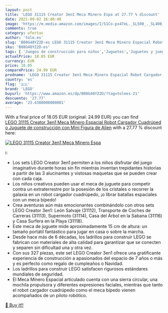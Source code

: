 ```yaml
---
layout: post
title: 'LEGO 31115 Creator 3en1 Meca Minero Espa at 27.77 % discount'
date: 2021-09-02 16:40:40
image: 'https://m.media-amazon.com/images/I/51Co-px47eL._SL500_._SL400_.jpg'
comments: true
category: ofertas
author: 'tole.es'
slug: 'B08G48YZ2D-es LEGO 31115 Creator 3en1 Meca Minero Espacial Robot...'
sku: 'B08G48YZ2D-es'
tags: [ 'Juegos de construcción para niños','Juguetes','Juguetes y juegos','Sets de construcción','lego', ]
actualPrice: 18.05 EUR
currency: EUR
price: 18.05
comparePrice: 24.99 EUR
prodname: 'LEGO 31115 Creator 3en1 Meca Minero Espacial Robot Cargador Cuadrúpedo Juguete de construcción con Mini Figura de Alien'
country: 'es'
flag: '🇪🇸'
brand: 'LEGO'
buyurl: 'https://www.amazon.es/dp/B08G48YZ2D/?tag=tolees-21'
descuento: '27.77'
average: '23.4380000000001'
---
```


With a final price of 18.05 EUR (original: 24.99 EUR) you can find [LEGO 31115 Creator 3en1 Meca Minero Espacial Robot Cargador Cuadrúpedo Juguete de construcción con Mini Figura de Alien](https://www.amazon.es/dp/B08G48YZ2D/?tag=tolees-21) with a  27.77 % discount here:

[![LEGO 31115 Creator 3en1 Meca Minero Espa](https://m.media-amazon.com/images/I/51Co-px47eL._SL500_._SL400_.jpg)](https://www.amazon.es/dp/B08G48YZ2D/?tag=tolees-21)

ℹ️:

- Los sets LEGO Creator 3en1 permiten a los niños disfrutar del juego imaginativo durante horas sin fin mientras inventan trepidantes historias a partir de las 3 alucinantes y vistosas maquetas que se pueden crear con cada caja.
- Los niños creativos pueden usar el meca de juguete para competir contra un extraterrestre por la posesión de los cristales o recorrer la galaxia en un robot cargador cuadrúpedo, ¡o librar batallas espaciales con un meca bípedo!
- Crea aventuras aún más emocionantes combinándolo con otros sets LEGO Creator 3en1: León Salvaje (31112), Transporte de Coches de Carreras (31113), Supermoto (31114), Casa del Árbol en la Sabana (31116) y Casa Surfera en la Playa (31118).
- Este meca de juguete mide aproximadamente 15 cm de altura: un tamaño portátil fantástico para jugar en casa o sobre la marcha.
- Desde hace más de 6 décadas, los ladrillos para construir LEGO se fabrican con materiales de alta calidad para garantizar que se conecten y separen sin dificultad una y otra vez.
- Con sus 327 piezas, este set LEGO Creator 3en1 ofrece una gratificante experiencia de construcción a apasionados del espacio de 7 años o más y es perfecto como regalo de cumpleaños o Navidad.
- Los ladrillos para construir LEGO satisfacen rigurosos estándares mundiales de seguridad.
- El Meca Minero Espacial articulado cuenta con una sierra circular, una mochila propulsora y diferentes expresiones faciales, mientras que tanto el robot cargador cuadrúpedo como el meca bípedo vienen acompañados de un piloto robótico.

[🛒 Buy it!!](https://www.amazon.es/dp/B08G48YZ2D/?tag=tolees-21)
